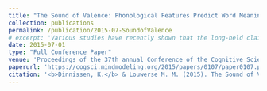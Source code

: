 ```yaml
---
title: "The Sound of Valence: Phonological Features Predict Word Meaning"
collection: publications
permalink: /publication/2015-07-SoundofValence
# excerpt: 'Various studies have recently shown that the long-held claim that the relation between the sound of a word and its meaning is arbitrary needs to be revisited. In two computational studies we investigated whether word valence can be derived from sound features in English, Dutch and German. In Study 1, we identified the extent to which individual phonological features explained valence scores per language separately. In Study 2, we aimed to determine the optimal combination of cues that can predict valence scores across the three languages using two statistical classifiers and four machine learning classifiers. Our results showed that frequency and word complexity were the most reliable shared cues to predict valence for all three languages, obtaining a correct valence classification of about 60%. This percentage could be enhanced for individual or pairs of languages using additional relevant cues. These findings demonstrated that the claim that the relation between the sound of a word and its meaning is arbitrary is too strong.'
date: 2015-07-01
type: "Full Conference Paper"
venue: 'Proceedings of the 37th annual Conference of the Cognitive Science Society (CogSci ’15). Austin, TX, USA: Cognitive Science Society'
paperurl: 'https://cogsci.mindmodeling.org/2015/papers/0107/paper0107.pdf'
citation: '<b>Dinnissen, K.</b> & Louwerse M. M. (2015). The Sound of Valence: Phonological Features Predict Word Meaning. In <i>Proceedings of the 37th annual Conference of the Cognitive Science Society (CogSci ’15)</i>. Austin, TX, USA: Cognitive Science Society.'
---
```

<!-- 
Various studies have recently shown that the long-held claim that the relation between the sound of a word and its meaning is arbitrary needs to be revisited. In two computational studies we investigated whether word valence can be derived from sound features in English, Dutch and German. In Study 1, we identified the extent to which individual phonological features explained valence scores per language separately. In Study 2, we aimed to determine the optimal combination of cues that can predict valence scores across the three languages using two statistical classifiers and four machine learning classifiers. Our results showed that frequency and word complexity were the most reliable shared cues to predict valence for all three languages, obtaining a correct valence classification of about 60%. This percentage could be enhanced for individual or pairs of languages using additional relevant cues. These findings demonstrated that the claim that the relation between the sound of a word and its meaning is arbitrary is too strong. -->
<!-- 
[View paper here](https://cogsci.mindmodeling.org/2015/papers/0107/paper0107.pdf) -->
<!-- 
Dinnissen, K. & Louwerse M. M. (2015). The Sound of Valence: Phonological Features Predict Word Meaning. In <i>Proceedings of the 37th annual Conference of the Cognitive Science Society (CogSci ’15)</i>. Austin, TX, USA: Cognitive Science Society. https://cogsci.mindmodeling.org/2015/papers/0107/paper0107.pdf -->